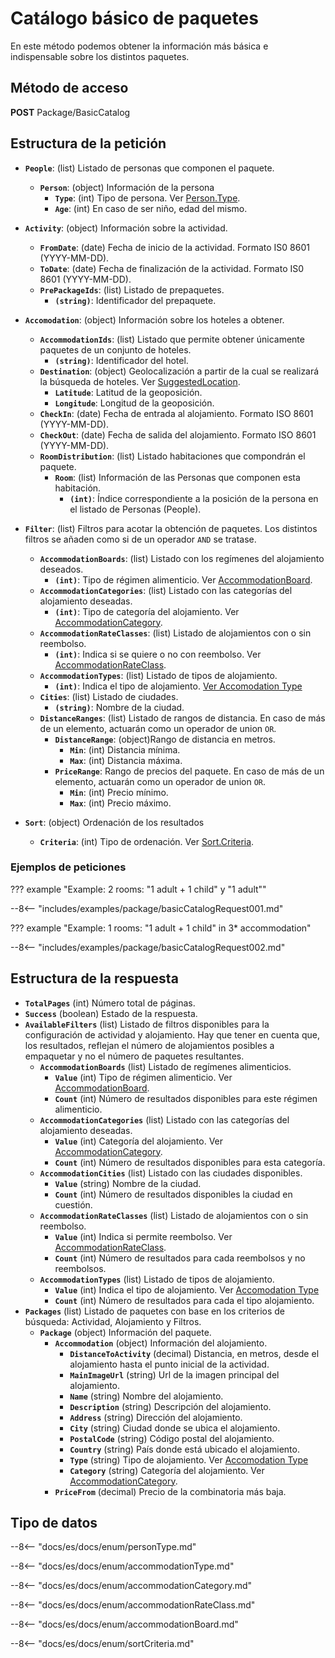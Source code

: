 # Catálogo básico de paquetes

En este método podemos obtener la información más básica e indispensable sobre los distintos paquetes.

## Método de acceso

**POST** Package/BasicCatalog

## Estructura de la petición

- **``People``**: (list) Listado de personas que componen el paquete.
    - **``Person``**: (object) Información de la persona
        - **``Type``**: (int) Tipo de persona. Ver [Person.Type](#persontype).
        - **``Age``**: (int) En caso de ser niño, edad del mismo.

- **``Activity``**: (object) Información sobre la actividad.
    - **``FromDate``**: (date) Fecha de inicio de la actividad. Formato IS0 8601 (YYYY-MM-DD).
    - **``ToDate``**: (date) Fecha de finalización de la actividad. Formato IS0 8601 (YYYY-MM-DD).
    - **``PrePackageIds``**: (list) Listado de prepaquetes.
        - **``(string)``**: Identificador del prepaquete.

- **``Accomodation``**: (object) Información sobre los hoteles a obtener.
    - **``AccommodationIds``**: (list) Listado que permite obtener únicamente paquetes de un conjunto de hoteles.
        - **``(string)``**: Identificador del hotel.
    - **``Destination``**: (object) Geolocalización a partir de la cual se realizará la búsqueda de hoteles. Ver [SuggestedLocation](/experthubApiDocs/es/docs/package/prePackage/).
        - **``Latitude``**: Latitud de la geoposición.
        - **``Longitude``**: Longitud de la geoposición.
    - **``CheckIn``**: (date) Fecha de entrada al alojamiento. Formato ISO 8601 (YYYY-MM-DD).
    - **``CheckOut``**: (date) Fecha de salida del alojamiento. Formato ISO 8601 (YYYY-MM-DD).
    - **``RoomDistribution``**: (list) Listado habitaciones que compondrán el paquete.
        - **``Room``**: (list) Información de las Personas que componen esta habitación.
            - **``(int)``**: Índice correspondiente a la posición de la persona en el listado de Personas (People).
- **``Filter``**: (list) Filtros para acotar la obtención de paquetes. Los distintos filtros se añaden como si de un operador ``AND`` se tratase.
    - **``AccommodationBoards``**: (list) Listado con los regímenes del alojamiento deseados.
        - **``(int)``**: Tipo de régimen alimenticio. Ver [AccommodationBoard](#accommodationboard).
    - **``AccommodationCategories``**: (list) Listado con las categorías del alojamiento deseadas.
        - **``(int)``**: Tipo de categoría del alojamiento. Ver [AccommodationCategory](#accommodationcategory).
    - **``AccommodationRateClasses``**: (list) Listado de alojamientos con o sin reembolso.
        - **``(int)``**: Indica si se quiere o no con reembolso. Ver [AccommodationRateClass](#accommodationrateclass).
    - **``AccommodationTypes``**: (list) Listado de tipos de alojamiento.
        - **``(int)``**: Indica el tipo de alojamiento. [Ver Accomodation Type](#accomodation-types)
    - **``Cities``**: (list) Listado de ciudades.
        - **``(string)``**: Nombre de la ciudad.
    - **``DistanceRanges``**: (list) Listado de rangos de distancia. En caso de más de un elemento, actuarán como un operador de union ``OR``.
        - **``DistanceRange``**: (object)Rango de distancia en metros.
            - **``Min``**: (int) Distancia mínima.
            - **``Max``**: (int) Distancia máxima.
        - **``PriceRange``**: Rango de precios del paquete. En caso de más de un elemento, actuarán como un operador de union ``OR``.
            - **``Min``**: (int) Precio mínimo.
            - **``Max``**: (int) Precio máximo.
- **``Sort``**: (object) Ordenación de los resultados
    - **``Criteria``**: (int) Tipo de ordenación. Ver [Sort.Criteria](#sortcriteria).

### Ejemplos de peticiones

??? example "Example: 2 rooms: "1 adult + 1 child" y "1 adult""

--8<-- "includes/examples/package/basicCatalogRequest001.md"

??? example "Example: 1 rooms: "1 adult + 1 child" in 3* accommodation"

--8<-- "includes/examples/package/basicCatalogRequest002.md"

## Estructura de la respuesta

- **``TotalPages``** (int) Número total de páginas.
- **``Success``** (boolean) Estado de la respuesta.
- **``AvailableFilters``** (list) Listado de filtros disponibles para la configuración de actividad y alojamiento. Hay que tener en cuenta que, los resultados, reflejan el número de alojamientos posibles a empaquetar y no el número de paquetes resultantes.
    - **``AccommodationBoards``** (list) Listado de regímenes alimenticios.
        - **``Value``** (int) Tipo de régimen alimenticio. Ver [AccommodationBoard](#accommodationboard).
        - **``Count``** (int) Número de resultados disponibles para este régimen alimenticio.
    - **``AccommodationCategories``** (list) Listado con las categorías del alojamiento deseadas.
        - **``Value``** (int) Categoría del alojamiento. Ver [AccommodationCategory](#accommodationcategory).
        - **``Count``** (int) Número de resultados disponibles para esta categoría.
    - **``AccommodationCities``** (list) Listado con las ciudades disponibles.
        - **``Value``** (string) Nombre de la ciudad.
        - **``Count``** (int) Número de resultados disponibles la ciudad en cuestión.
    - **``AccommodationRateClasses``** (list) Listado de alojamientos con o sin reembolso.
        - **``Value``** (int) Indica si permite reembolso. Ver [AccommodationRateClass](#accommodationrateclass).
        - **``Count``** (int) Número de resultados para cada reembolsos y no reembolsos.
    - **``AccommodationTypes``**  (list) Listado de tipos de alojamiento.
        - **``Value``**  (int) Indica el tipo de alojamiento. Ver [Accomodation Type](#accomodation-types)
        - **``Count``** (int) Número de resultados para cada el tipo alojamiento.
- **``Packages``** (list) Listado de paquetes con base en los criterios de búsqueda: Actividad, Alojamiento y Filtros.
    - **``Package``** (object) Información del paquete.
        - **``Accommodation``** (object) Información del alojamiento.
            - **``DistanceToActivity``** (decimal) Distancia, en metros, desde el alojamiento hasta el punto inicial de la actividad.
            - **``MainImageUrl``** (string) Url de la imagen principal del alojamiento.
            - **``Name``** (string) Nombre del alojamiento.
            - **``Description``** (string) Descripción del alojamiento.
            - **``Address``** (string) Dirección del alojamiento.
            - **``City``** (string) Ciudad donde se ubica el alojamiento.
            - **``PostalCode``** (string) Código postal del alojamiento.
            - **``Country``** (string) País donde está ubicado el alojamiento.
            - **``Type``** (string) Tipo de alojamiento. Ver [Accomodation Type](#accomodation-types)
            - **``Category``** (string) Categoría del alojamiento. Ver [AccommodationCategory](#accommodationcategory).
        - **``PriceFrom``** (decimal) Precio de la combinatoria más baja.

## Tipo de datos

--8<-- "docs/es/docs/enum/personType.md"

--8<-- "docs/es/docs/enum/accommodationType.md"

--8<-- "docs/es/docs/enum/accommodationCategory.md"

--8<-- "docs/es/docs/enum/accommodationRateClass.md"

--8<-- "docs/es/docs/enum/accommodationBoard.md"

--8<-- "docs/es/docs/enum/sortCriteria.md"
